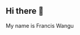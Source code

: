 ## Hi there 👋
My name is Francis Wangu
<!--I'm a an Applied Mathematician/Statistician working with a Government Agency as a Research intern>
My ambition is to continue learning different programming languages highly applicable in the real world espacially in my field of interest(data analytics)

**FRANCIS-SUKI/FRANCIS-SUKI** is a ✨ _special_ ✨ repository because its `README.md` (this file) appears on your GitHub profile.

Here are some ideas to get you started:

- 🔭 I’m currently working as a Research Intern with a Government Agency
- 🌱 I’m currently learning ...
- 👯 I’m looking to collaborate on ...
- 🤔 I’m looking for help with ...
- 💬 Ask me about Data analysis
- 📫 How to reach me:You can reach me via my email wangufrancis5@gmail.com
- 😄 Pronouns: I
- ⚡ Fun fact: ...
-->
